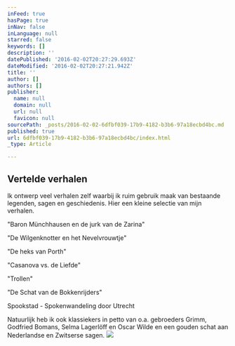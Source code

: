 ```yaml
---
inFeed: true
hasPage: true
inNav: false
inLanguage: null
starred: false
keywords: []
description: ''
datePublished: '2016-02-02T20:27:29.693Z'
dateModified: '2016-02-02T20:27:21.942Z'
title: ''
author: []
authors: []
publisher:
  name: null
  domain: null
  url: null
  favicon: null
sourcePath: _posts/2016-02-02-6dfbf039-17b9-4182-b3b6-97a18ecbd4bc.md
published: true
url: 6dfbf039-17b9-4182-b3b6-97a18ecbd4bc/index.html
_type: Article

---
```

## Vertelde verhalen

Ik ontwerp veel verhalen zelf waarbij ik ruim gebruik maak van bestaande legenden, sagen en geschiedenis. Hier een kleine selectie van mijn verhalen.

"Baron Münchhausen en de jurk van de Zarina"

"De Wilgenknotter en het Nevelvrouwtje"

"De heks van Porth"

"Casanova vs. de Liefde"

"Trollen"

"De Schat van de Bokkenrijders"

Spookstad - Spokenwandeling door Utrecht

Natuurlijk heb ik ook klassiekers in petto van o.a. gebroeders Grimm, Godfried Bomans, Selma Lagerlöff en Oscar Wilde en een gouden schat aan Nederlandse en Zwitserse sagen.
![](https://the-grid-user-content.s3-us-west-2.amazonaws.com/5d971bc5-805d-4f5c-b062-66cc99afb0e6.jpg)